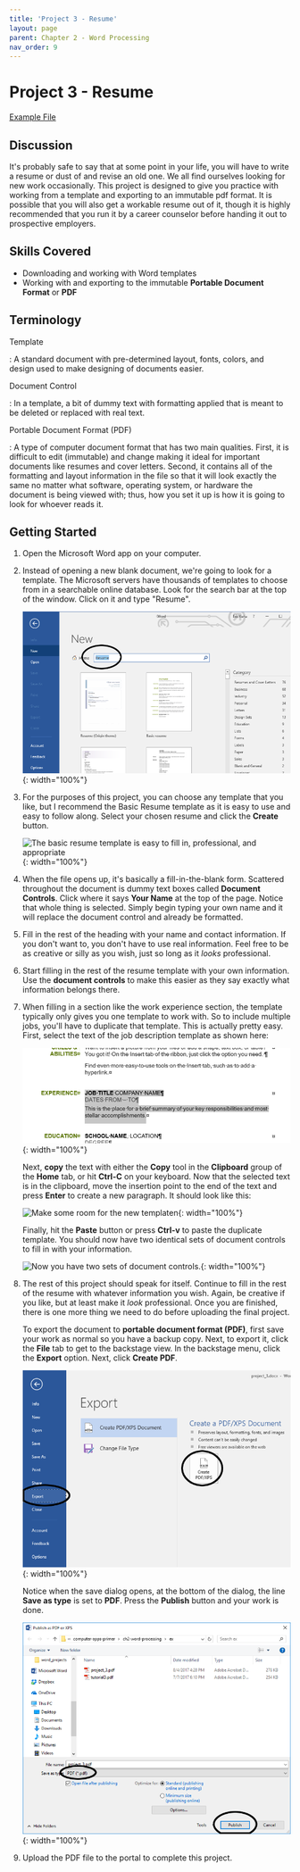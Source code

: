 ```yaml
---
title: 'Project 3 - Resume'
layout: page
parent: Chapter 2 - Word Processing
nav_order: 9
---
```


Project 3 - Resume
==================

[Example File](res/project_3.pdf)

Discussion
----------

It's probably safe to say that at some point in your life, you will have
to write a resume or dust of and revise an old one. We all find
ourselves looking for new work occasionally. This project is designed to
give you practice with working from a template and exporting to an
immutable pdf format. It is possible that you will also get a workable
resume out of it, though it is highly recommended that you run it by a
career counselor before handing it out to prospective employers.

Skills Covered
--------------

-   Downloading and working with Word templates
-   Working with and exporting to the immutable **Portable Document
    Format** or **PDF**

Terminology
-----------

Template

:   A standard document with pre-determined layout, fonts, colors, and
    design used to make designing of documents easier.

Document Control

:   In a template, a bit of dummy text with formatting applied that is
    meant to be deleted or replaced with real text.

Portable Document Format (PDF)

:   A type of computer document format that has two main qualities.
    First, it is difficult to edit (immutable) and change making it
    ideal for important documents like resumes and cover letters.
    Second, it contains all of the formatting and layout information in
    the file so that it will look exactly the same no matter what
    software, operating system, or hardware the document is being viewed
    with; thus, how you set it up is how it is going to look for whoever
    reads it.

Getting Started
---------------

1.  Open the Microsoft Word app on your computer.
2.  Instead of opening a new blank document, we're going to look for
    a template. The Microsoft servers have thousands of templates to
    choose from in a searchable online database. Look for the search bar
    at the top of the window. Click on it and type "Resume".

    ![Search for a resume template](images/project3/1.png){: width="100%"}

3.  For the purposes of this project, you can choose any template that
    you like, but I recommend the Basic Resume template as it is easy to
    use and easy to follow along. Select your chosen resume and click
    the **Create** button.

    ![The basic resume template is easy to fill in, professional, and
    appropriate](images/project3/2.png){: width="100%"}

4.  When the file opens up, it's basically a fill-in-the-blank form.
    Scattered throughout the document is dummy text boxes called
    **Document Controls**. Click where it says **Your Name** at the top
    of the page. Notice that whole thing is selected. Simply begin
    typing your own name and it will replace the document control and
    already be formatted.
5.  Fill in the rest of the heading with your name and
    contact information. If you don't want to, you don't have to use
    real information. Feel free to be as creative or silly as you wish,
    just so long as it *looks* professional.
6.  Start filling in the rest of the resume template with your
    own information. Use the **document controls** to make this easier
    as they say exactly what information belongs there.
7.  When filling in a section like the work experience section, the
    template typically only gives you one template to work with. So to
    include multiple jobs, you'll have to duplicate that template. This
    is actually pretty easy. First, select the text of the job
    description template as shown here:

    ![Select text to duplicate](images/project3/3.png){: width="100%"}

    Next, **copy** the text with either the **Copy** tool in the
    **Clipboard** group of the **Home** tab, or hit **Ctrl-C** on
    your keyboard. Now that the selected text is in the clipboard, move
    the insertion point to the end of the text and press **Enter** to
    create a new paragraph. It should look like this:

    ![Make some room for the new
    templaten](images/project3/4.png){: width="100%"}

    Finally, hit the **Paste** button or press **Ctrl-v** to paste the
    duplicate template. You should now have two identical sets of
    document controls to fill in with your information.

    ![Now you have two sets of
    document controls.](images/project3/5.png){: width="100%"}

8.  The rest of this project should speak for itself. Continue to fill
    in the rest of the resume with whatever information you wish. Again,
    be creative if you like, but at least make it *look* professional.
    Once you are finished, there is one more thing we need to do before
    uploading the final project.

    To export the document to **portable document format (PDF)**, first
    save your work as normal so you have a backup copy. Next, to export
    it, click the **File** tab to get to the backstage view. In the
    backstage menu, click the **Export** option. Next, click **Create
    PDF**.

    ![Exporting the file to a PDF](images/project3/6.png){: width="100%"}

    Notice when the save dialog opens, at the bottom of the dialog, the
    line **Save as type** is set to **PDF**. Press the **Publish**
    button and your work is done.

    ![Ensure the file type is PDF](images/project3/7.png){: width="100%"}

9.  Upload the PDF file to the portal to complete this project.

